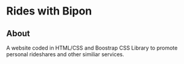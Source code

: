 # Rides with Bipon

## About

A website coded in HTML/CSS and Boostrap CSS Library to promote personal rideshares and other similiar services.


